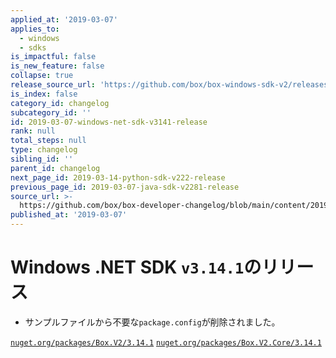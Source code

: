 ```yaml
---
applied_at: '2019-03-07'
applies_to:
  - windows
  - sdks
is_impactful: false
is_new_feature: false
collapse: true
release_source_url: 'https://github.com/box/box-windows-sdk-v2/releases/tag/v3.14.1'
is_index: false
category_id: changelog
subcategory_id: ''
id: 2019-03-07-windows-net-sdk-v3141-release
rank: null
total_steps: null
type: changelog
sibling_id: ''
parent_id: changelog
next_page_id: 2019-03-14-python-sdk-v222-release
previous_page_id: 2019-03-07-java-sdk-v2281-release
source_url: >-
  https://github.com/box/box-developer-changelog/blob/main/content/2019/03-07-windows-net-sdk-v3141-release.md
published_at: '2019-03-07'
---
```

# Windows .NET SDK `v3.14.1`のリリース

* サンプルファイルから不要な`package.config`が削除されました。

[`nuget.org/packages/Box.V2/3.14.1`](https://www.nuget.org/packages/Box.V2/3.14.1)
[`nuget.org/packages/Box.V2.Core/3.14.1`](https://www.nuget.org/packages/Box.V2.Core/3.14.1)
